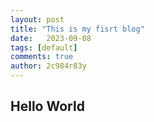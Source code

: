 ```yaml
---
layout: post
title: "This is my fisrt blog"
date:   2023-09-08
tags: [default]
comments: true
author: 2c984r83y
---
```

## Hello World
